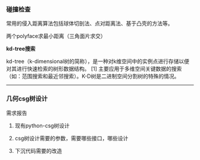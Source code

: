 ### 碰撞检查



常用的侵入距离算法包括球体切剖法、点对距离法、基于凸壳的方法等。



 

两个polyface求最小距离（三角面片求交）

**kd-tree搜索**

kd-tree（k-dimensional树的简称），是一种对k维空间中的实例点进行存储以便对其进行快速检索的树形数据结构。 [1] 主要应用于多维空间关键数据的搜索（如：范围搜索和最近邻搜索）。K-D树是二进制空间分割树的特殊的情况。









---

### 几何csg树设计

需求报告

1. 现有python-csg树设计

   

2. csg树设计需要的参数，需要哪些接口，哪些设计

   

3. 下沉代码需要的改造